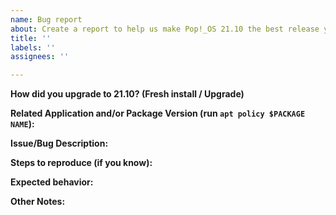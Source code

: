 ```yaml
---
name: Bug report
about: Create a report to help us make Pop!_OS 21.10 the best release yet!
title: ''
labels: ''
assignees: ''

---
```


**How did you upgrade to 21.10? (Fresh install / Upgrade)**
<!--If you upgraded, please list from which Pop!_OS version you upgraded -->
 

 
**Related Application and/or Package Version (run `apt policy $PACKAGE NAME`):**
<!--If a specific package is not working or you know which program caused the issue, please provide the package name and the version -->



**Issue/Bug Description:**




**Steps to reproduce (if you know):**




**Expected behavior:**




**Other Notes:**

